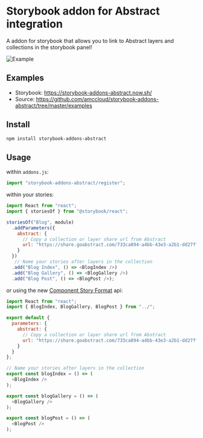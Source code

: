 # Storybook addon for Abstract integration

A addon for storybook that allows you to link to Abstract layers and collections in the storybook panel!

![Example](https://i.imgur.com/EtAb6x3.gif)

## Examples

- Storybook: https://storybook-addons-abstract.now.sh/
- Source: https://github.com/amccloud/storybook-addons-abstract/tree/master/examples

## Install

```sh
npm install storybook-addons-abstract
```

## Usage

within `addons.js`:

```js
import "storybook-addons-abstract/register";
```

within your stories:

```js
import React from "react";
import { storiesOf } from "@storybook/react";

storiesOf("Blog", module)
  .addParameters({
    abstract: {
      // Copy a collection or layer share url from Abstract
      url: "https://share.goabstract.com/733ca894-a4bb-43e3-a2b1-dd27ff6d00c4"
    }
  })
   // Name your stories after layers in the collection
  .add("Blog Index", () => <BlogIndex />)
  .add("Blog Gallery", () => <BlogGallery />)
  .add("Blog Post", () => <BlogPost />);
```

or using the new [Component Story Format](https://storybook.js.org/docs/formats/component-story-format/) api:

```js
import React from "react";
import { BlogIndex, BlogGallery, BlogPost } from "../";

export default {
  parameters: {
    abstract: {
      // Copy a collection or layer share url from Abstract
      url: "https://share.goabstract.com/733ca894-a4bb-43e3-a2b1-dd27ff6d00c4"
    }
  }
};

// Name your stories after layers in the collection
export const blogIndex = () => (
  <BlogIndex />
);

export const blogGallery = () => (
  <BlogGallery />
);

export const blogPost = () => (
  <BlogPost />
);
```
